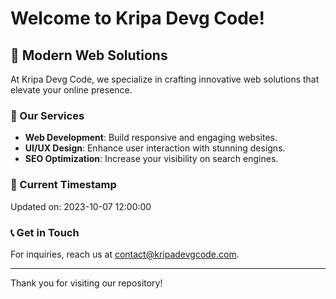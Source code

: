 # Welcome to Kripa Devg Code!

## 🚀 Modern Web Solutions

At Kripa Devg Code, we specialize in crafting innovative web solutions that elevate your online presence. 

### 🌟 Our Services
- **Web Development**: Build responsive and engaging websites.
- **UI/UX Design**: Enhance user interaction with stunning designs.
- **SEO Optimization**: Increase your visibility on search engines.

### 📅 Current Timestamp
Updated on: 2023-10-07 12:00:00

### 📞 Get in Touch
For inquiries, reach us at [contact@kripadevgcode.com](mailto:contact@kripadevgcode.com).

---

Thank you for visiting our repository!
